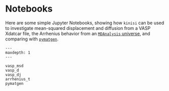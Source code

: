 # Notebooks

Here are some simple Jupyter Notebooks, showing how `kinisi` can be used to investigate mean-squared displacement and diffusion from a VASP Xdatcar file, the Arrhenius behavior from an [`MDAnalysis` universe](https://userguide.mdanalysis.org/stable/universe.html), and comparing with [`pymatgen`](https://pymatgen.org/addons#add-ons-for-analysis). 

```{toctree}
---
maxdepth: 1
---

vasp_msd
vasp_d
vasp_dj
arrhenius_t
pymatgen
```